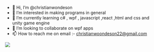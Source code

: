 - 👋 Hi, I’m @christianwondeson
- 👀 I’m interested in making programs in general
- 🌱 I’m currently learning c# , wpf , javascript ,react ,html and css and unity game engine
- 💞️ I’m looking to collaborate on wpf apps
- 📫 How to reach me on email :- christianwoondeson22@gmail.com
  
 <img src="https://github-readme-stats.vercel.app/api?username=christianwondeson&&show_icons=true&title_color=ffffff&icon_color=bb2acf&text_color=daf7dc&bg_color=151515"/>
<!---
christianwondeson/christianwondeson is a ✨ special ✨ repository because its `README.md` (this file) appears on your GitHub profile.
You can click the Preview link to take a look at your changes.
--->
